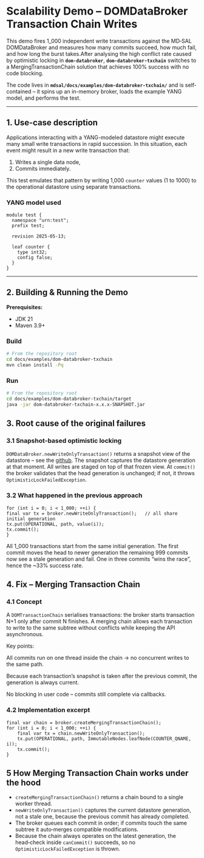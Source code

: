 # Scalability Demo – DOMDataBroker Transaction Chain Writes

This demo fires 1_000 independent write transactions against the MD‑SAL DOMDataBroker and measures how many commits succeed, how much fail,
and how long the burst takes.After analysing the high conflict rate caused by optimistic locking in **`dom-databroker`**,
**`dom-databroker-txchain`** switches to a MergingTransactionChain solution that achieves 100% success with no code blocking.

The code lives in **`mdsal/docs/examples/dom-databroker-txchain/`** and is self-contained –
it spins up an in-memory broker, loads the example YANG model, and performs the test.

---

## 1. Use-case description

Applications interacting with a YANG-modeled datastore might execute many small write transactions in rapid succession.
In this situation, each event might result in a new write transaction that:

1. Writes a single data node,
2. Commits immediately.

This test emulates that pattern by writing 1,000 `counter` values (1 to 1000) to the operational datastore using separate transactions.


### YANG model used
```yang
module test {
  namespace "urn:test";
  prefix test;

  revision 2025-05-13;

  leaf counter {
    type int32;
    config false;
  }
}
```
---

## 2. Building & Running the Demo

**Prerequisites:**

- JDK 21
- Maven 3.9+

### Build

```sh
# From the repository root
cd docs/examples/dom-databroker-txchain
mvn clean install -Pq
```

### Run
```sh
# From the repository root
cd docs/examples/dom-databroker-txchain/target
java -jar dom-databroker-txchain-x.x.x-SNAPSHOT.jar
```

## 3. Root cause of the original failures

### 3.1 Snapshot‑based optimistic locking

`DOMDataBroker.newWriteOnlyTransaction()` returns a snapshot view of the datastore –
see the [github](https://github.com/opendaylight/mdsal/blob/5b3ef3e5d00a43502b330ecbef0417528ed1de12/dom/mdsal-dom-api/src/main/java/org/opendaylight/mdsal/dom/api/DOMTransactionFactory.java#L69).
The snapshot captures the datastore generation at that moment. All writes are staged on top of that frozen view.
At `commit()` the broker validates that the head generation is unchanged; if not, it throws `OptimisticLockFailedException`.

### 3.2 What happened in the previous approach
````
for (int i = 0; i < 1_000; ++i) {
final var tx = broker.newWriteOnlyTransaction();   // all share initial generation
tx.put(OPERATIONAL, path, value(i));
tx.commit();
}
````
All 1_000 transactions start from the same initial generation. The first commit moves the head to newer generation
the remaining 999 commits now see a stale generation and fail.
One in three commits “wins the race”, hence the ~33% success rate.

## 4. Fix – Merging Transaction Chain

### 4.1 Concept

A `DOMTransactionChain` serialises transactions: the broker starts transaction N+1 only after commit N finishes.
A merging chain allows each transaction to write to the same subtree without conflicts while keeping the API asynchronous.

Key points:

All commits run on one thread inside the chain → no concurrent writes to the same path.

Because each transaction’s snapshot is taken after the previous commit, the generation is always current.

No blocking in user code – commits still complete via callbacks.

### 4.2 Implementation excerpt

````
final var chain = broker.createMergingTransactionChain();
for (int i = 0; i < 1_000; ++i) {
    final var tx = chain.newWriteOnlyTransaction();
    tx.put(OPERATIONAL, path, ImmutableNodes.leafNode(COUNTER_QNAME, i));
    tx.commit();
}
````

## 5 How Merging Transaction Chain works under the hood

* `createMergingTransactionChain()` returns a chain bound to a single worker thread.
* `newWriteOnlyTransaction()` captures the current datastore generation, not a stale one, because the previous commit has already completed.
* The broker queues each commit in order; if commits touch the same subtree it auto‑merges compatible modifications.
* Because the chain always operates on the latest generation, the head‑check inside `canCommit()` succeeds, so no `OptimisticLockFailedException` is thrown.

